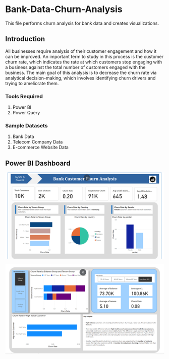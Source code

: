 # Bank-Data-Churn-Analysis
This file performs churn analysis for bank data and creates visualizations.

## Introduction

All businesses require analysis of their customer engagement and how it can be improved. An important term to study in this process is the customer churn rate, which indicates the rate at which customers stop engaging with a business against the total number of customers engaged with the business. The main goal of this analysis is to decrease the churn rate via analytical decision-making, which involves identifying churn drivers and trying to ameliorate them.

### Tools Required
1.	Power BI
2.	Power Query

### Sample Datasets
1.	Bank Data
2.	Telecom Company Data
3.	E-commerce Website Data

## Power BI Dashboard

![Image](Dashboard1.png)

![Image](Dashboard2.png)

